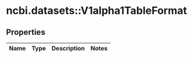 # ncbi.datasets::V1alpha1TableFormat

## Properties
Name | Type | Description | Notes
------------ | ------------- | ------------- | -------------


